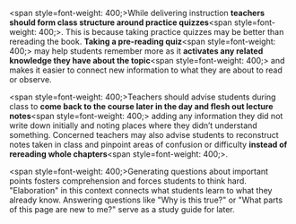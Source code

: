 <span style=font-weight: 400;>While delivering instruction </span>**teachers should form class structure around practice quizzes**<span style=font-weight: 400;>. This is because taking practice quizzes may be better than rereading the book. </span>**Taking a pre-reading quiz**<span style=font-weight: 400;> may help students remember more as it </span>**activates any related knowledge they have about the topic**<span style=font-weight: 400;> and makes it easier to connect new information to what they are about to read or observe.</span>

<span style=font-weight: 400;>Teachers should advise students during class to </span>**come back to the course later in the day and flesh out lecture notes**<span style=font-weight: 400;> adding any information they did not write down initially and noting places where they didn’t understand something. Concerned teachers may also advise students to reconstruct notes taken in class and pinpoint areas of confusion or difficulty </span>**instead of rereading whole chapters**<span style=font-weight: 400;>.</span>

<span style=font-weight: 400;>Generating questions about important points fosters comprehension and forces students to think hard. "Elaboration" in this context connects what students learn to what they already know. Answering questions like "Why is this true?" or "What parts of this page are new to me?" serve as a study guide for later.</span>
